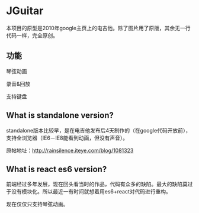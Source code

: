 # JGuitar

本项目的原型是2010年google主页上的电吉他。除了图片用了原版，其余无一行代码一样，完全原创。

## 功能
琴弦动画

录音&回放

支持键盘


## What is standalone version?
standalone版本比较早，是在电吉他发布后4天制作的（在google代码开放前），支持全浏览器（IE6－IE8能看到动画，但没有声音）。

原帖地址：http://rainsilence.iteye.com/blog/1081323

## What is react es6 version?
前端经过多年发展，现在回头看当时的作品，代码有众多的缺陷。最大的缺陷莫过于没有模块化。所以最近一有时间就想着用es6+react对代码进行重构。

现在仅仅只支持琴弦动画。